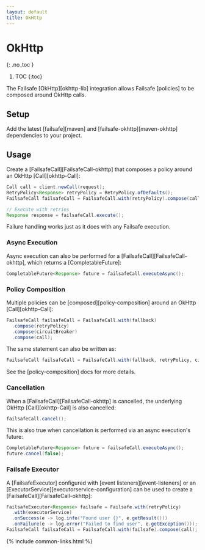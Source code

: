```yaml
---
layout: default
title: OkHttp
---
```


# OkHttp
{: .no_toc }

1. TOC
{:toc}

The Failsafe [OkHttp][okhttp-lib] integration allows Failsafe [policies] to be composed around OkHttp calls.

## Setup

Add the latest [failsafe][maven] and [failsafe-okhttp][maven-okhttp] dependencies to your project.

## Usage

Create a [FailsafeCall][FailsafeCall-okhttp] that composes a policy around an OkHttp [Call][okhttp-Call]:

```java
Call call = client.newCall(request);
RetryPolicy<Response> retryPolicy = RetryPolicy.ofDefaults();
FailsafeCall failsafeCall = FailsafeCall.with(retryPolicy).compose(call);

// Execute with retries
Response response = failsafeCall.execute();
```

Failure handling works just as it does with any Failsafe execution.

### Async Execution

Async execution can also be performed for a [FailsafeCall][FailsafeCall-okhttp], which returns a [CompletableFuture]:

```java
CompletableFuture<Response> future = failsafeCall.executeAsync();
```

### Policy Composition

Multiple policies can be [composed][policy-composition] around an OkHttp [Call][okhttp-Call]:

```java
FailsafeCall failsafeCall = FailsafeCall.with(fallback)
  .compose(retryPolicy)
  .compose(circuitBreaker)
  .compose(call);
```

The same statement can also be written as:

```java
FailsafeCall failsafeCall = FailsafeCall.with(fallback, retryPolicy, circuitBreaker).compose(call);
```

See the [policy-composition] docs for more details.

### Cancellation

When a [FailsafeCall][FailsafeCall-okhttp] is cancelled, the underlying OkHttp [Call][okhttp-Call] is also cancelled:

```java
failsafeCall.cancel();
```

This is also true when cancellation is performed via an async execution's future:

```java
CompletableFuture<Response> future = failsafeCall.executeAsync();
future.cancel(false);
```

### Failsafe Executor

A [FailsafeExecutor] configured with [event listeners][event-listeners] or an [ExecutorService][executorservice-configuration] can be used to create a [FailsafeCall][FailsafeCall-okhttp]:

```java
FailsafeExecutor<Response> failsafe = Failsafe.with(retryPolicy)
  .with(executorService)
  .onSuccess(e -> log.info("Found user {}", e.getResult()))
  .onFailure(e -> log.error("Failed to find user", e.getException()));
FailsafeCall failsafeCall = FailsafeCall.with(failsafe).compose(call);
```

{% include common-links.html %}